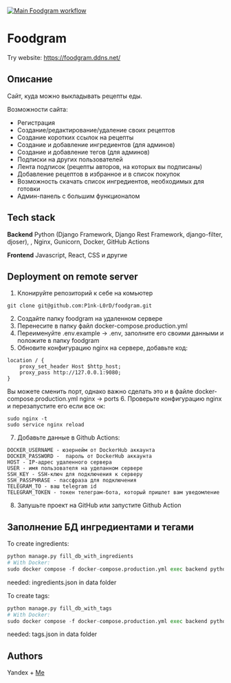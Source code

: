[![Main Foodgram workflow](https://github.com/P1nk-L0rD/foodgram/actions/workflows/main.yml/badge.svg)](https://github.com/P1nk-L0rD/foodgram/actions/workflows/main.yml)

# Foodgram

Try website: https://foodgram.ddns.net/

## Описание

Сайт, куда можно выкладывать рецепты еды.

Возможности сайта:

* Регистрация
* Создание/редактирование/удаление своих рецептов
* Создание коротких ссылок на рецепты
* Создание и добавление ингредиентов (для админов)
* Создание и добавление тегов (для админов)
* Подписки на других пользователей
* Лента подписок (рецепты авторов, на которых вы подписаны)
* Добавление рецептов в избранное и в список покупок
* Возможность скачать список ингредиентов, необходимых для готовки
* Админ-панель с большим функционалом

## Tech stack

**Backend**
Python (Django Framework, Django Rest Framework, django-filter, djoser), , Nginx, Gunicorn, Docker, GitHub Actions

**Frontend**
Javascript, React, CSS и другие

## Deployment on remote server

1. Клонируйте репозиторий к себе на комьютер
```
git clone git@github.com:P1nk-L0rD/foodgram.git
```
2. Создайте папку foodgram на удаленном сервере
3. Перенесите в папку файл docker-compose.production.yml
4. Переименуйте .env.example -> .env, заполните его своими данными и положите в папку foodgram
5. Обновите конфигурацию nginx на сервере, добавьте код:
```
location / {
    proxy_set_header Host $http_host;
    proxy_pass http://127.0.0.1:9080;
}
```
Вы можете сменить порт, однако важно сделать это и в файле docker-compose.production.yml nginx -> ports
6. Проверьте конфигурацию nginx и перезапустите его если все ок:
```
sudo nginx -t
sudo service nginx reload
```
7. Добавьте данные в Github Actions:
```
DOCKER_USERNAME - юзернейм от DockerHub аккаунта
DOCKER_PASSWORD -  пароль от DockerHub аккаунта
HOST - IP-адрес удаленного сервера
USER - имя пользователя на уделанном сервере
SSH_KEY - SSH-ключ для подключения к серверу
SSH_PASSPHRASE - пассфраза для подключения
TELEGRAM_TO - ваш telegram id
TELEGRAM_TOKEN - токен телеграм-бота, который пришлет вам уведомление
```

8. Запушьте проект на GitHub или запустите Github Action

## Заполнение БД ингредиентами и тегами

To create ingredients:

```python
python manage.py fill_db_with_ingredients
# With Docker:
sudo docker compose -f docker-compose.production.yml exec backend python manage.py fill_db_with_ingredients
```

needed: ingredients.json in data folder

To create tags:

```python
python manage.py fill_db_with_tags
# With Docker:
sudo docker compose -f docker-compose.production.yml exec backend python manage.py fill_db_with_tags
```

needed: tags.json in data folder

## Authors

Yandex + [Me](https://github.com/P1nk-L0rD)
